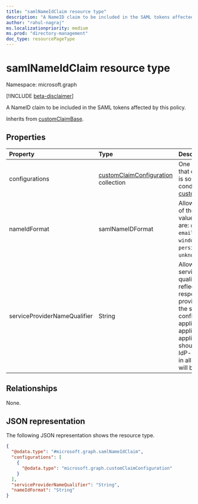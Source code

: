 ```yaml
---
title: "samlNameIdClaim resource type"
description: "A NameID claim to be included in the SAML tokens affected by this policy."
author: "rahul-nagraj"
ms.localizationpriority: medium
ms.prod: "directory-management"
doc_type: resourcePageType
---
```


# samlNameIdClaim resource type

Namespace: microsoft.graph

[!INCLUDE [beta-disclaimer](../../includes/beta-disclaimer.md)]

A NameID claim to be included in the SAML tokens affected by this policy.

Inherits from [customClaimBase](../resources/customclaimbase.md).

## Properties
|Property|Type|Description|
|:---|:---|:---|
|configurations|[customClaimConfiguration](../resources/customclaimconfiguration.md) collection|One or more configurations that describe how the claim is sourced and under what conditions. Inherited from [customClaimBase](../resources/customclaimbase.md).|
|nameIdFormat|samlNameIDFormat|Allows to specify the format of the saml NameID claim value.The possible values are: `default`, `unspecified`, `emailAddress`, `windowsDomainQualifiedName`, `persistent`, `unknownFutureValue`.|
|serviceProviderNameQualifier|String|Allows the specification of a service provider name qualifier that will be reflected back in the sAML response. The value provided must match one of the service provider names configured for the application and is only applicable for IdP-initiated applications (Sign on URL should be empty for the IdP-initiated applications), in all other cases this value will be ignored.|

## Relationships
None.

## JSON representation
The following JSON representation shows the resource type.
<!-- {
  "blockType": "resource",
  "@odata.type": "microsoft.graph.samlNameIdClaim"
}
-->
``` json
{
  "@odata.type": "#microsoft.graph.samlNameIdClaim",
  "configurations": [
    {
      "@odata.type": "microsoft.graph.customClaimConfiguration"
    }
  ],
  "serviceProviderNameQualifier": "String",
  "nameIdFormat": "String"
}
```

